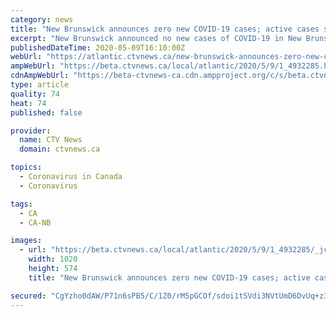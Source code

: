 ```yaml
---
category: news
title: "New Brunswick announces zero new COVID-19 cases; active cases sit at two"
excerpt: "New Brunswick announced no new cases of COVID-19 in New Brunswick on Saturday. As of Saturday, the number of confirmed cases in New Brunswick remains at 120, while the number of active cases is two as 118 people have recovered."
publishedDateTime: 2020-05-09T16:10:00Z
webUrl: "https://atlantic.ctvnews.ca/new-brunswick-announces-zero-new-covid-19-cases-active-cases-sit-at-two-1.4932285"
ampWebUrl: "https://beta.ctvnews.ca/local/atlantic/2020/5/9/1_4932285.html"
cdnAmpWebUrl: "https://beta-ctvnews-ca.cdn.ampproject.org/c/s/beta.ctvnews.ca/local/atlantic/2020/5/9/1_4932285.html"
type: article
quality: 74
heat: 74
published: false

provider:
  name: CTV News
  domain: ctvnews.ca

topics:
  - Coronavirus in Canada
  - Coronavirus

tags:
  - CA
  - CA-NB

images:
  - url: "https://beta.ctvnews.ca/local/atlantic/2020/5/9/1_4932285/_jcr_content/root/responsivegrid/image.coreimg.jpg"
    width: 1020
    height: 574
    title: "New Brunswick announces zero new COVID-19 cases; active cases sit at two"

secured: "CgYzho0dAW/P71n6sPB5/C/1Z0/rM5pGCOf/sdoi1tSVdi3NVtUmD6DvUq+z3AzmyENz1uubTzKgp4V0HnYDZ5tQqlfIxJnIRHI+e5JEZkEtbkd9TDX5lxbQ0DL3YW3PO1Zj5xBSpiTmXIkTrK+K1XcCdgpVXgFrkJKPkcmjII5F+cT24qDYBsxv0tJ2GZ0/wAR36UgE9PIa1u06Onl0otowqKfDu3jjOkd9cfn8DBou3sujTqQJ8OxS5RhmaJncj9p8pvXm61Sg7klD7t1UOMHVYDnJ7IPuC0v8qSlKDq2UqL4j/jBBOaDtjOn1pAX135qNpVyUGklqCVDUdhT36ZIyOu7FFEsT8Ua50bf0x79PuXzhqZ52wK8dnaT8C7qLBQd62tzOSZJlqLz3TTdofq7NLmJyt8sckx741e81wC2AyNKWqQUryiqi41W5QIHdZFnq7OY803ODpzhtcqUZL2nVE3MuRqnJHFiJ6JG1ZGQ=;mY4cl8lwXBpCkk/IJV2CXg=="
---
```


